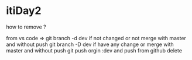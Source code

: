 # itiDay2




how to remove ?

from vs code => git branch -d dev if not changed or not merge with master and without push
                git branch -D dev if have any change or merge with master and without push
                git push orgin :dev and push
                from github delete 
